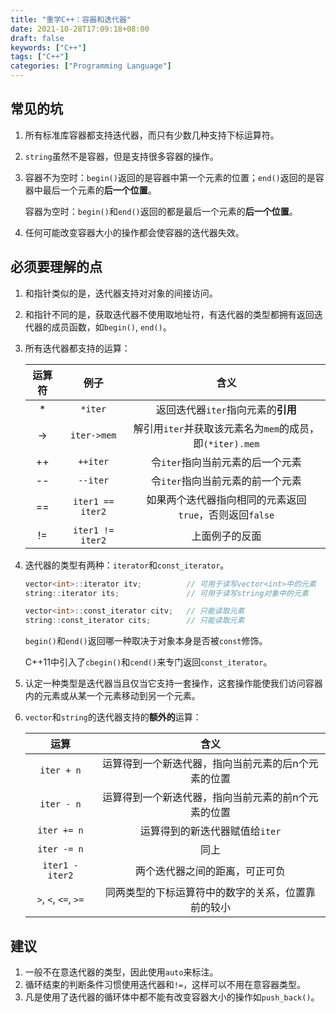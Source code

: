 ```yaml
---
title: "重学C++：容器和迭代器"
date: 2021-10-28T17:09:18+08:00
draft: false
keywords: ["C++"]
tags: ["C++"]
categories: ["Programming Language"]
---
```


## 常见的坑

1. 所有标准库容器都支持迭代器，而只有少数几种支持下标运算符。

2. `string`虽然不是容器，但是支持很多容器的操作。

3. 容器不为空时：`begin()`返回的是容器中第一个元素的位置；`end()`返回的是容器中最后一个元素的**后一个位置**。

   容器为空时：`begin()`和`end()`返回的都是最后一个元素的**后一个位置**。
   
4. 任何可能改变容器大小的操作都会使容器的迭代器失效。

## 必须要理解的点

1. 和指针类似的是，迭代器支持对对象的间接访问。

2. 和指针不同的是，获取迭代器不使用取地址符，有迭代器的类型都拥有返回迭代器的成员函数，如`begin()`, `end()`。

3. 所有迭代器都支持的运算：

   | 运算符 |       例子       |                           含义                           |
   | :----: | :--------------: | :------------------------------------------------------: |
   |   *    |     `*iter`      |            返回迭代器`iter`指向元素的**引用**            |
   |   ->   |   `iter->mem`    | 解引用`iter`并获取该元素名为`mem`的成员，即`(*iter).mem` |
   |   ++   |     `++iter`     |             令`iter`指向当前元素的后一个元素             |
   |   --   |     `--iter`     |             令`iter`指向当前元素的前一个元素             |
   |   ==   | `iter1 == iter2` | 如果两个迭代器指向相同的元素返回`true`，否则返回`false`  |
   |   !=   | `iter1 != iter2` |                      上面例子的反面                      |

4. 迭代器的类型有两种：`iterator`和`const_iterator`。

   ```C++
   vector<int>::iterator itv;          // 可用于读写vector<int>中的元素
   string::iterator its;               // 可用于读写string对象中的元素
   
   vector<int>::const_iterator citv;   // 只能读取元素
   string::const_iterator cits;        // 只能读取元素
   ```
   
   `begin()`和`end()`返回哪一种取决于对象本身是否被`const`修饰。
   
   C++11中引入了`cbegin()`和`cend()`来专门返回`const_iterator`。
   
5. 认定一种类型是迭代器当且仅当它支持一套操作，这套操作能使我们访问容器内的元素或从某一个元素移动到另一个元素。

6. `vector`和`string`的迭代器支持的**额外的**运算：

   |         运算         |                        含义                         |
   | :------------------: | :-------------------------------------------------: |
   |      `iter + n`      | 运算得到一个新迭代器，指向当前元素的后n个元素的位置 |
   |      `iter - n`      | 运算得到一个新迭代器，指向当前元素的前n个元素的位置 |
   |     `iter += n`      |           运算得到的新迭代器赋值给`iter`            |
   |     `iter -= n`      |                        同上                         |
   |   `iter1 - iter2`    |           两个迭代器之间的距离，可正可负            |
   | `>`, `<`, `<=`, `>=` | 同两类型的下标运算符中的数字的关系，位置靠前的较小  |

## 建议

1. 一般不在意迭代器的类型，因此使用`auto`来标注。
2. 循环结束的判断条件习惯使用迭代器和`!=`，这样可以不用在意容器类型。
3. 凡是使用了迭代器的循环体中都不能有改变容器大小的操作如`push_back()`。

